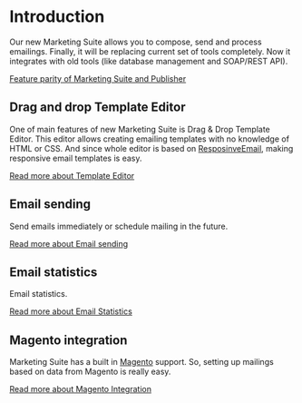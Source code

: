 # Introduction

Our new Marketing Suite allows you to compose, send and process emailings. 
Finally, it will be replacing current set of tools completely. Now
it integrates with old tools (like database management and SOAP/REST API).

[Feature parity of Marketing Suite and Publisher](copernica-docs:MarketingSuite/feature-parity)

## Drag and drop Template Editor

One of main features of new Marketing Suite is Drag & Drop Template Editor. This
editor allows creating emailing templates with no knowledge of HTML or CSS. And 
since whole editor is based on [ResposinveEmail](http://www.responsiveemail.com),
making responsive email templates is easy.

[Read more about Template Editor](copernica-docs:MarketingSuite/template-editor/introduction)

## Email sending

Send emails immediately or schedule mailing in the future.

[Read more about Email sending](copernica-docs:MarketingSuite/send-app/introduction)

## Email statistics

Email statistics.

[Read more about Email Statistics](copernica-docs:MarketingSuite/statistics/introduction)

## Magento integration

Marketing Suite has a built in [Magento](http://magento.com) support. So, setting
up mailings based on data from Magento is really easy.

[Read more about Magento Integration](copernica-docs:MarketingSuite/magento-integration/introduction)
